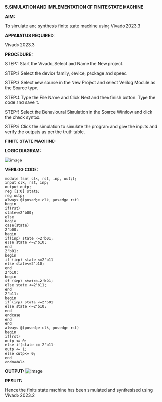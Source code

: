 **5.SIMULATION AND IMPLEMENTATION OF FINITE STATE MACHINE**

**AIM:**

To simulate and synthesis finite state machine using Vivado 2023.3

**APPARATUS REQUIRED:**

Vivado 2023.3 

**PROCEDURE:**

STEP:1 Start the Vivado, Select and Name the New project.

STEP:2 Select the device family, device, package and speed.

STEP:3 Select new source in the New Project and select Verilog Module as the Source type.

STEP:4 Type the File Name and Click Next and then finish button. Type the code and save it.

STEP:5 Select the Behavioural Simulation in the Source Window and click the check syntax.

STEP:6 Click the simulation to simulate the program and give the inputs and verify the outputs as per the truth table.

**FINITE STATE MACHINE:**

**LOGIC DIAGRAM:**

![image](https://github.com/navaneethans/VLSI-LAB-EXP-5/assets/6987778/34ec5d63-2b3b-4511-81ef-99f4572d5869)

**VERILOG CODE:**

```
module fsm( clk, rst, inp, outp);
input clk, rst, inp;
output outp;
reg [1:0] state;
reg outp;
always @(posedge clk, posedge rst)
begin
if(rst)
state<=2'b00;
else
begin
case(state)
2'b00:
begin
if(inp) state <=2'b01;
else state <=2'b10;
end
2'b01:
begin
if (inp) state <=2'b11;
else state<=2'b10;
end
2'b10:
begin
if (inp) state<=2'b01;
else state <=2'b11;
end
2'b11:
begin
if (inp) state <=2'b01;
else state <=2'b10;
end
endcase
end
end
always @(posedge clk, posedge rst)
begin
if(rst)
outp <= 0;
else if(state == 2'b11)
outp <= 1;
else outp<= 0;
end
endmodule
```

**OUTPUT:**
![image](https://github.com/AADHITHYAAYYAPPAKRISHNAN/VLSI-LAB-EXP-5/assets/159053561/23ddc5c7-08a4-4cf7-b6ea-200eabf1956c)


**RESULT:**

Hence the finite state machine has been simulated and synthesised using Vivado 2023.2

